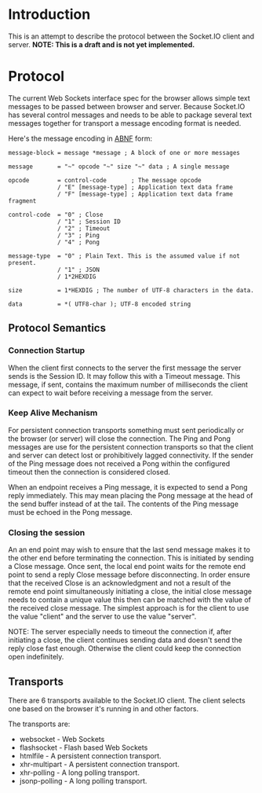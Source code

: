 # Introduction #

This is an attempt to describe the protocol between the Socket.IO client and server.
**NOTE: This is a draft and is not yet implemented.**

# Protocol #

The current Web Sockets interface spec for the browser allows simple text messages to be passed
between browser and server. Because Socket.IO has several control messages and needs to be able to
package several text messages together for transport a message encoding format is needed.

Here's the message encoding in [ABNF](http://tools.ietf.org/html/rfc5234) form:
```
message-block = message *message ; A block of one or more messages

message       = "~" opcode "~" size "~" data ; A single message

opcode        = control-code       ; The message opcode
              / "E" [message-type] ; Application text data frame
              / "F" [message-type] ; Application text data frame fragment

control-code  = "0" ; Close
              / "1" ; Session ID
              / "2" ; Timeout
              / "3" ; Ping
              / "4" ; Pong

message-type  = "0" ; Plain Text. This is the assumed value if not present.
              / "1" ; JSON
              / 1*2HEXDIG

size          = 1*HEXDIG ; The number of UTF-8 characters in the data.

data          = *( UTF8-char ); UTF-8 encoded string
```

## Protocol Semantics ##

### Connection Startup ###

When the client first connects to the server the first message the server sends is the Session ID.
It may follow this with a Timeout message. This message, if sent, contains the maximum number of
milliseconds the client can expect to wait before receiving a message from the server.

### Keep Alive Mechanism ###

For persistent connection transports something must sent periodically or the browser (or server)
will close the connection. The Ping and Pong messages are use for the persistent connection
transports so that the client and server can detect lost or prohibitively lagged connectivity.
If the sender of the Ping message does not received a Pong within the configured timeout then
the connection is considered closed.

When an endpoint receives a Ping message, it is expected to send a Pong reply immediately.
This may mean placing the Pong message at the head of the send buffer instead of at the tail.
The contents of the Ping message must be echoed in the Pong message.

### Closing the session ###

An an end point may wish to ensure that the last send message makes it to the other end before
terminating the connection. This is initiated by sending a Close message. Once sent, the local
end point waits for the remote end point to send a reply Close message before disconnecting.
In order ensure that the received Close is an acknowledgment and not a result of the remote
end point simultaneously initiating a close, the initial close message needs to contain a unique
value this then can be matched with the value of the received close message. The simplest approach
is for the client to use the value "client" and the server to use the value "server".

NOTE: The server especially needs to timeout the connection if, after initiating a close, the client
continues sending data and doesn't send the reply close fast enough. Otherwise the client could keep
the connection open indefinitely.

## Transports ##

There are 6 transports available to the Socket.IO client. The client selects one based on the
browser it's running in and other factors.

The transports are:
  * websocket - Web Sockets
  * flashsocket - Flash based Web Sockets
  * htmlfile - A persistent connection transport.
  * xhr-multipart - A persistent connection transport.
  * xhr-polling - A long polling transport.
  * jsonp-polling - A long polling transport.
